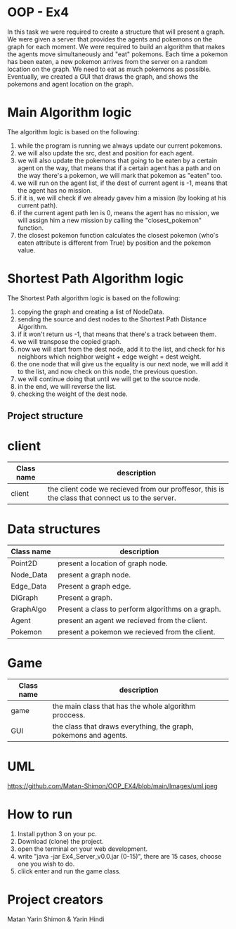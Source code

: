 # OOP - Ex4
In this task we were required to create a structure that will present a graph.
We were given a server that provides the agents and pokemons on the graph for each moment.
We were required to build an algorithm that makes the agents move simultaneously and "eat" pokemons.
Each time a pokemon has been eaten, a new pokemon arrives from the server on a random location on the graph.
We need to eat as much pokemons as possible.
Eventually, we created a GUI that draws the graph, and shows the pokemons and agent location on the graph.

# Main Algorithm logic
The algorithm logic is based on the following:
1) while the program is running we always update our current pokemons.
2) we will also update the src, dest and position for each agent.
3) we will also update the pokemons that going to be eaten by a certain agent on the way, that means that if a certain agent has a path and on the way there's a pokemon, we will mark that pokemon as "eaten" too.
4) we will run on the agent list, if the dest of current agent is -1, means that the agent has no mission.
5) if it is, we will check if we already gavev him a mission (by looking at his current path).
6) if the current agent path len is 0, means the agent has no mission, we will assign him a new mission by calling the "closest_pokemon"  function.
7) the closest pokemon function calculates the closest pokemon (who's eaten attribute is different from True) by position and the pokemon value.

# Shortest Path Algorithm logic
The Shortest Path algorithm logic is based on the following:
1) copying the graph and creating a list of NodeData.
2) sending the source and dest nodes to the Shortest Path Distance Algorithm.
2) if it won't return us -1, that means that there's a track between them.
3) we will transpose the copied graph.
4) now we will start from the dest node, add it to the list, and check for his neighbors which neighbor weight + edge weight = dest weight.
5) the one node that will give us the equality is our next node, we will add it to the list, and now check on this node, the previous question.
6) we will continue doing that until we will get to the source node.
7) in the end, we will reverse the list.
8) checking the weight of the dest node.

## Project structure
# client
Class name | description
--- | ---
client | the client code we recieved from our proffesor, this is the class that connect us to the server.

# Data structures
Class name | description
--- | ---
Point2D | present a location of graph node.
Node_Data | present a graph node.
Edge_Data | Present a graph edge.
DiGraph | Present a graph.
GraphAlgo | Present a class to perform algorithms on a graph.
Agent | present an agent we recieved from the client.
Pokemon | present a pokemon we recieved from the client.

# Game
Class name | description
--- | ---
game | the main class that has the whole algorithm proccess.
GUI | the class that draws everything, the graph, pokemons and agents.

# UML
https://github.com/Matan-Shimon/OOP_EX4/blob/main/Images/uml.jpeg

# How to run
1. Install python 3 on your pc.
2. Download (clone) the project.
3. open the terminal on your web development.
4. write "java -jar Ex4_Server_v0.0.jar (0-15)", there are 15 cases, choose one you wish to do.
5. cliick enter and run the game class.

# Project creators
Matan Yarin Shimon & Yarin Hindi
